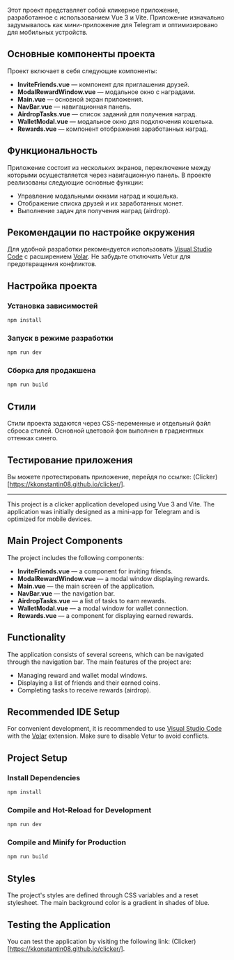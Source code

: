 Этот проект представляет собой кликерное приложение, разработанное с использованием Vue 3 и Vite. Приложение изначально задумывалось как мини-приложение для Telegram и оптимизировано для мобильных устройств.

## Основные компоненты проекта

Проект включает в себя следующие компоненты:

- **InviteFriends.vue** — компонент для приглашения друзей.
- **ModalRewardWindow.vue** — модальное окно с наградами.
- **Main.vue** — основной экран приложения.
- **NavBar.vue** — навигационная панель.
- **AirdropTasks.vue** — список заданий для получения наград.
- **WalletModal.vue** — модальное окно для подключения кошелька.
- **Rewards.vue** — компонент отображения заработанных наград.

## Функциональность

Приложение состоит из нескольких экранов, переключение между которыми осуществляется через навигационную панель. В проекте реализованы следующие основные функции:

- Управление модальными окнами наград и кошелька.
- Отображение списка друзей и их заработанных монет.
- Выполнение задач для получения наград (airdrop).

## Рекомендации по настройке окружения

Для удобной разработки рекомендуется использовать [Visual Studio Code](https://code.visualstudio.com/) с расширением [Volar](https://marketplace.visualstudio.com/items?itemName=Vue.volar). Не забудьте отключить Vetur для предотвращения конфликтов.

## Настройка проекта

### Установка зависимостей

```sh
npm install
```

### Запуск в режиме разработки

```sh
npm run dev
```

### Сборка для продакшена

```sh
npm run build
```

## Стили

Стили проекта задаются через CSS-переменные и отдельный файл сброса стилей. Основной цветовой фон выполнен в градиентных оттенках синего.

## Тестирование приложения

Вы можете протестировать приложение, перейдя по ссылке: (Clicker)[https://kkonstantin08.github.io/clicker/].

---

This project is a clicker application developed using Vue 3 and Vite. The application was initially designed as a mini-app for Telegram and is optimized for mobile devices.

## Main Project Components

The project includes the following components:

- **InviteFriends.vue** — a component for inviting friends.
- **ModalRewardWindow.vue** — a modal window displaying rewards.
- **Main.vue** — the main screen of the application.
- **NavBar.vue** — the navigation bar.
- **AirdropTasks.vue** — a list of tasks to earn rewards.
- **WalletModal.vue** — a modal window for wallet connection.
- **Rewards.vue** — a component for displaying earned rewards.

## Functionality

The application consists of several screens, which can be navigated through the navigation bar. The main features of the project are:

- Managing reward and wallet modal windows.
- Displaying a list of friends and their earned coins.
- Completing tasks to receive rewards (airdrop).

## Recommended IDE Setup

For convenient development, it is recommended to use [Visual Studio Code](https://code.visualstudio.com/) with the [Volar](https://marketplace.visualstudio.com/items?itemName=Vue.volar) extension. Make sure to disable Vetur to avoid conflicts.

## Project Setup

### Install Dependencies

```sh
npm install
```

### Compile and Hot-Reload for Development

```sh
npm run dev
```

### Compile and Minify for Production

```sh
npm run build
```

## Styles

The project's styles are defined through CSS variables and a reset stylesheet. The main background color is a gradient in shades of blue.

## Testing the Application

You can test the application by visiting the following link: (Clicker)[https://kkonstantin08.github.io/clicker/].

